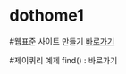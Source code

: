 # dothome1

#웹표준 사이트 만들기
<a href="https://limboram.github.io/dothome1/webstandard/index.html">바로가기</a>

#제이쿼리 예제
find() : <a hrdf="">바로가기</a>
